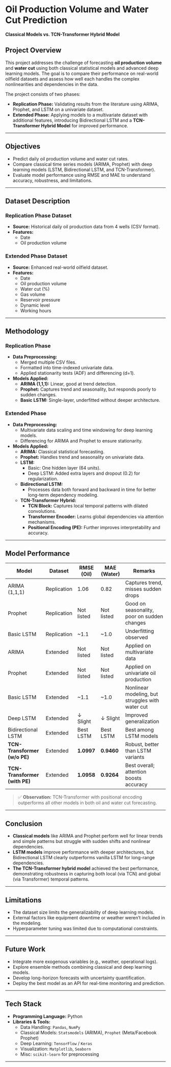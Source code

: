 # Oil Production Volume and Water Cut Prediction  
**Classical Models vs. TCN-Transformer Hybrid Model**  

## Project Overview
This project addresses the challenge of forecasting **oil production volume** and **water cut** using both classical statistical models and advanced deep learning models. The goal is to compare their performance on real-world oilfield datasets and assess how well each handles the complex nonlinearities and dependencies in the data.

The project consists of two phases:  
- **Replication Phase:** Validating results from the literature using ARIMA, Prophet, and LSTM on a univariate dataset.  
- **Extended Phase:** Applying models to a multivariate dataset with additional features, introducing Bidirectional LSTM and a **TCN-Transformer Hybrid Model** for improved performance.

---

## Objectives
- Predict daily oil production volume and water cut rates.  
- Compare classical time series models (ARIMA, Prophet) with deep learning models (LSTM, Bidirectional LSTM, and TCN-Transformer).  
- Evaluate model performance using RMSE and MAE to understand accuracy, robustness, and limitations.  

---

## Dataset Description

### Replication Phase Dataset  
- **Source:** Historical daily oil production data from 4 wells (CSV format).  
- **Features:**  
  - Date  
  - Oil production volume  

### Extended Phase Dataset  
- **Source:** Enhanced real-world oilfield dataset.  
- **Features:**  
  - Date  
  - Oil production volume  
  - Water cut (%)  
  - Gas volume  
  - Reservoir pressure  
  - Dynamic level  
  - Working hours  

---

## Methodology

### Replication Phase
- **Data Preprocessing:**  
  - Merged multiple CSV files.  
  - Formatted into time-indexed univariate data.  
  - Applied stationarity tests (ADF) and differencing (d=1).  
- **Models Applied:**  
  - **ARIMA (1,1,1):** Linear, good at trend detection.  
  - **Prophet:** Captures trend and seasonality, but responds poorly to sudden changes.  
  - **Basic LSTM:** Single-layer, underfitted without deeper architecture.  

### Extended Phase
- **Data Preprocessing:**  
  - Multivariate data scaling and time windowing for deep learning models.  
  - Differencing for ARIMA and Prophet to ensure stationarity.  
- **Models Applied:**  
  - **ARIMA:** Classical statistical forecasting.  
  - **Prophet:** Handles trend and seasonality on univariate data.  
  - **LSTM:**  
    - Basic: One hidden layer (64 units).  
    - Deep LSTM: Added extra layers and dropout (0.2) for regularization.  
  - **Bidirectional LSTM:**  
    - Processes data both forward and backward in time for better long-term dependency modeling.  
  - **TCN-Transformer Hybrid:**  
    - **TCN Block:** Captures local temporal patterns with dilated convolutions.  
    - **Transformer Encoder:** Learns global dependencies via attention mechanisms.  
    - **Positional Encoding (PE):** Further improves interpretability and accuracy.  

---

## Model Performance

| Model                        | Dataset        | RMSE (Oil) | MAE (Water) | Remarks                                        |
|------------------------------|----------------|------------|-------------|------------------------------------------------|
| ARIMA (1,1,1)                | Replication    | 1.06       | 0.82        | Captures trend, misses sudden drops            |
| Prophet                      | Replication    | Not listed | Not listed  | Good on seasonality, poor on sudden changes    |
| Basic LSTM                   | Replication    | ~1.1       | ~1.0        | Underfitting observed                          |
| ARIMA                        | Extended       | Not listed | Not listed  | Applied on multivariate data                   |
| Prophet                      | Extended       | Not listed | Not listed  | Applied on univariate oil production           |
| Basic LSTM                   | Extended       | ~1.1       | ~1.0        | Nonlinear modeling, but struggles with water cut |
| Deep LSTM                    | Extended       | ↓ Slight   | ↓ Slight    | Improved generalization                        |
| Bidirectional LSTM           | Extended       | Best LSTM  | Best LSTM   | Best among LSTM models                         |
| **TCN-Transformer (w/o PE)** | Extended       | **1.0997** | **0.9460**  | Robust, better than LSTM variants              |
| **TCN-Transformer (with PE)**| Extended       | **1.0958** | **0.9264**  | Best overall; attention boosts accuracy        |

> ✅ **Observation:** TCN-Transformer with positional encoding outperforms all other models in both oil and water cut forecasting.

---

## Conclusion
- **Classical models** like ARIMA and Prophet perform well for linear trends and simple patterns but struggle with sudden shifts and nonlinear dependencies.  
- **LSTM models** improve performance with deeper architectures, but Bidirectional LSTM clearly outperforms vanilla LSTM for long-range dependencies.  
- **The TCN-Transformer hybrid model** achieved the best performance, demonstrating robustness in capturing both local (via TCN) and global (via Transformer) temporal patterns.

---

## Limitations
- The dataset size limits the generalizability of deep learning models.  
- External factors like equipment downtime or weather weren’t included in the modeling.  
- Hyperparameter tuning was limited due to computational constraints.  

---

## Future Work
- Integrate more exogenous variables (e.g., weather, operational logs).  
- Explore ensemble methods combining classical and deep learning models.  
- Develop long-horizon forecasts with uncertainty quantification.  
- Deploy the best model as an API for real-time monitoring and prediction.  

---

## Tech Stack
- **Programming Language:** Python  
- **Libraries & Tools:**  
  - Data Handling: `Pandas`, `NumPy`  
  - Classical Models: `Statsmodels` (ARIMA), `Prophet` (Meta/Facebook Prophet)  
  - Deep Learning: `TensorFlow` / `Keras`  
  - Visualization: `Matplotlib`, `Seaborn`  
  - Misc: `scikit-learn` for preprocessing  

---


